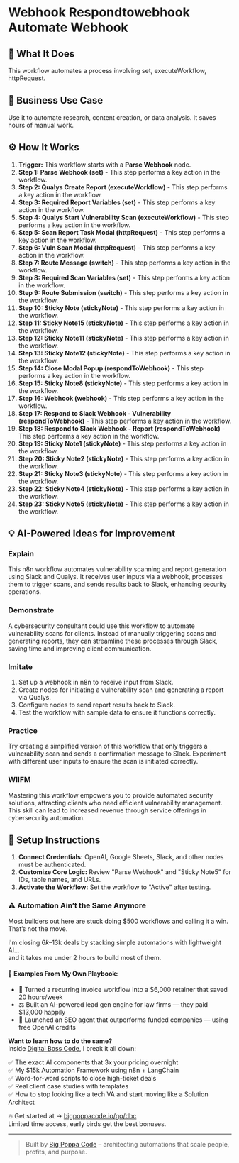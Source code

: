 # Webhook Respondtowebhook Automate Webhook

## 🚀 What It Does
This workflow automates a process involving set, executeWorkflow, httpRequest.

## 💼 Business Use Case
Use it to automate research, content creation, or data analysis. It saves hours of manual work.

## ⚙️ How It Works
1.  **Trigger:** This workflow starts with a **Parse Webhook** node.
2. **Step 1: Parse Webhook (set)** - This step performs a key action in the workflow.
3. **Step 2: Qualys Create Report (executeWorkflow)** - This step performs a key action in the workflow.
4. **Step 3: Required Report Variables (set)** - This step performs a key action in the workflow.
5. **Step 4: Qualys Start Vulnerability Scan (executeWorkflow)** - This step performs a key action in the workflow.
6. **Step 5: Scan Report Task Modal (httpRequest)** - This step performs a key action in the workflow.
7. **Step 6: Vuln Scan Modal (httpRequest)** - This step performs a key action in the workflow.
8. **Step 7: Route Message (switch)** - This step performs a key action in the workflow.
9. **Step 8: Required Scan Variables (set)** - This step performs a key action in the workflow.
10. **Step 9: Route Submission (switch)** - This step performs a key action in the workflow.
11. **Step 10: Sticky Note (stickyNote)** - This step performs a key action in the workflow.
12. **Step 11: Sticky Note15 (stickyNote)** - This step performs a key action in the workflow.
13. **Step 12: Sticky Note11 (stickyNote)** - This step performs a key action in the workflow.
14. **Step 13: Sticky Note12 (stickyNote)** - This step performs a key action in the workflow.
15. **Step 14: Close Modal Popup (respondToWebhook)** - This step performs a key action in the workflow.
16. **Step 15: Sticky Note8 (stickyNote)** - This step performs a key action in the workflow.
17. **Step 16: Webhook (webhook)** - This step performs a key action in the workflow.
18. **Step 17: Respond to Slack Webhook - Vulnerability (respondToWebhook)** - This step performs a key action in the workflow.
19. **Step 18: Respond to Slack Webhook - Report (respondToWebhook)** - This step performs a key action in the workflow.
20. **Step 19: Sticky Note1 (stickyNote)** - This step performs a key action in the workflow.
21. **Step 20: Sticky Note2 (stickyNote)** - This step performs a key action in the workflow.
22. **Step 21: Sticky Note3 (stickyNote)** - This step performs a key action in the workflow.
23. **Step 22: Sticky Note4 (stickyNote)** - This step performs a key action in the workflow.
24. **Step 23: Sticky Note5 (stickyNote)** - This step performs a key action in the workflow.

## 💡 AI-Powered Ideas for Improvement
### Explain
This n8n workflow automates vulnerability scanning and report generation using Slack and Qualys. It receives user inputs via a webhook, processes them to trigger scans, and sends results back to Slack, enhancing security operations.

### Demonstrate
A cybersecurity consultant could use this workflow to automate vulnerability scans for clients. Instead of manually triggering scans and generating reports, they can streamline these processes through Slack, saving time and improving client communication.

### Imitate
1. Set up a webhook in n8n to receive input from Slack.
2. Create nodes for initiating a vulnerability scan and generating a report via Qualys.
3. Configure nodes to send report results back to Slack.
4. Test the workflow with sample data to ensure it functions correctly.

### Practice
Try creating a simplified version of this workflow that only triggers a vulnerability scan and sends a confirmation message to Slack. Experiment with different user inputs to ensure the scan is initiated correctly.

### WIIFM
Mastering this workflow empowers you to provide automated security solutions, attracting clients who need efficient vulnerability management. This skill can lead to increased revenue through service offerings in cybersecurity automation.

## 🔧 Setup Instructions
1. **Connect Credentials:** OpenAI, Google Sheets, Slack, and other nodes must be authenticated.
2. **Customize Core Logic:** Review "Parse Webhook" and "Sticky Note5" for IDs, table names, and URLs.
3. **Activate the Workflow:** Set the workflow to "Active" after testing.

### ⚠️ Automation Ain’t the Same Anymore

Most builders out here are stuck doing $500 workflows and calling it a win.  
That’s not the move.  

I'm closing $6k–$13k deals by stacking simple automations with lightweight AI...  
and it takes me under 2 hours to build most of them.

#### 🧠 Examples From My Own Playbook:
- 🔁 Turned a recurring invoice workflow into a $6,000 retainer that saved 20 hours/week  
- ⚖️ Built an AI-powered lead gen engine for law firms — they paid $13,000 happily  
- 🚀 Launched an SEO agent that outperforms funded companies — using free OpenAI credits  

**Want to learn how to do the same?**  
Inside [Digital Boss Code](https://bigpoppacode.io/go/dbc), I break it all down:

✅ The exact AI components that 3x your pricing overnight  
✅ My $15k Automation Framework using n8n + LangChain  
✅ Word-for-word scripts to close high-ticket deals  
✅ Real client case studies with templates  
✅ How to stop looking like a tech VA and start moving like a Solution Architect  

🔥 Get started at → [bigpoppacode.io/go/dbc](https://bigpoppacode.io/go/dbc)  
Limited time access, early birds get the best bonuses.

---
> Built by [Big Poppa Code](https://bigpoppacode.io) – architecting automations that scale people, profits, and purpose.

